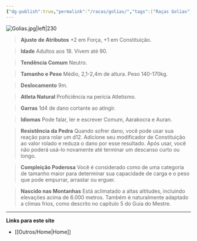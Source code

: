 ```yaml
---
{"dg-publish":true,"permalink":"/racas/golias/","tags":["Raças Golias"]}
---
```



![Golias.jpg|left|230](/img/user/Arquivos/Golias.jpg)

> **Ajuste de Atributos**
> +2 em Força, +1 em Constituição.  

> **Idade**
> Adultos aos 18. Vivem até 90.  

> **Tendência Comum**
> Neutro.  

> **Tamanho e Peso**
> Médio, 2,1-2,4m de altura. Peso 140-170kg.  

> **Deslocamento**
> 9m.  

> **Atleta Natural**
> Proficiência na perícia Atletismo.  

> **Garras**
> 1d4 de dano cortante ao atingir.  

> **Idiomas**
> Pode falar, ler e escrever Comum, Aarakocra e Auran.  

> **Resistência da Pedra**
> Quando sofrer dano, você pode usar sua reação para rolar um d12. Adicione seu modificador de Constituição ao valor rolado e reduza o dano por esse resultado. Após usar, você não poderá usá-lo novamente até terminar um descanso curto ou longo.  

> **Compleição Poderosa**
> Você é considerado como de uma categoria de tamanho maior para determinar sua capacidade de carga e o peso que pode empurrar, arrastar ou erguer.  

> **Nascido nas Montanhas**
> Está aclimatado a altas altitudes, incluindo elevações acima de 6.000 metros. Também é naturalmente adaptado a climas frios, como descrito no capítulo 5 do Guia do Mestre.

___
**Links para este site**  
- [[Outros/Home\|Home]]